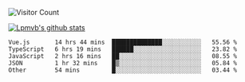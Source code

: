 ![Visitor Count](https://profile-counter.glitch.me/Lpmvb/count.svg)

[![Lpmvb's github stats](https://github-readme-stats.vercel.app/api?username=lpmvb&show_icons=true&title_color=fff&icon_color=79ff97&text_color=9f9f9f&bg_color=151515)](https://github.com/anuraghazra/github-readme-stats)

<!--
Here are some ideas to get you started:

- 🔭 I’m currently working on ...
- 🌱 I’m currently learning ...
- 👯 I’m looking to collaborate on ...
- 🤔 I’m looking for help with ...
- 💬 Ask me about ...
- 📫 How to reach me: ...
- 😄 Pronouns: ...
- ⚡ Fun fact: ...
-->

<!--START_SECTION:waka-->

```text
Vue.js       14 hrs 44 mins  ██████████████░░░░░░░░░░░   55.56 %
TypeScript   6 hrs 19 mins   ██████░░░░░░░░░░░░░░░░░░░   23.82 %
JavaScript   2 hrs 16 mins   ██░░░░░░░░░░░░░░░░░░░░░░░   08.55 %
JSON         1 hr 32 mins    █▒░░░░░░░░░░░░░░░░░░░░░░░   05.84 %
Other        54 mins         █░░░░░░░░░░░░░░░░░░░░░░░░   03.44 %
```

<!--END_SECTION:waka-->
